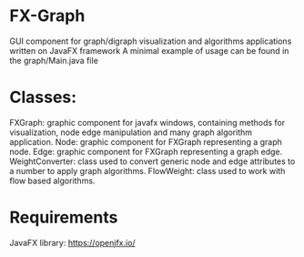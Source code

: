 # FX-Graph
GUI component for graph/digraph visualization and algorithms applications written on JavaFX framework
A minimal example of usage can be found in the graph/Main.java file

# Classes:
FXGraph: graphic component for javafx windows, containing methods for visualization, node edge manipulation and many graph algorithm application.
Node: graphic component for FXGraph representing a graph node.
Edge: graphic component for FXGraph representing a graph edge.
WeightConverter: class used to convert generic node and edge attributes to a number to apply graph algorithms. 
FlowWeight: class used to work with flow based algorithms.

# Requirements
JavaFX library: https://openjfx.io/



